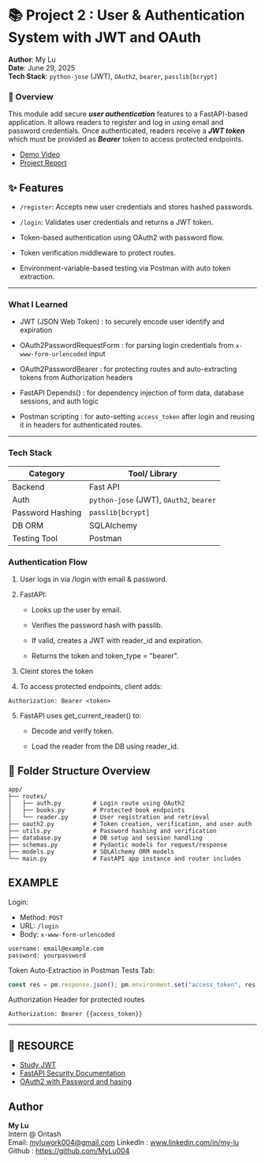 # 📚 Project 2 : User & Authentication System with JWT and OAuth

**Author**: My Lu  
**Date**: June 29, 2025  
**Tech Stack**: `python-jose` (JWT), `OAuth2`, `bearer`, `passlib[bcrypt]`


### 📌 Overview
This module add secure ***user authentication*** features to a FastAPI-based application. It allows readers to register and log in using email and password credentials. Once authenticated, readers receive a  ***JWT token*** which must be provided as ***Bearer*** token to access protected endpoints.

- [Demo Video](https://www.loom.com/share/8f4674fc56424e388f40215345711274)
- [Project Report](https://docs.google.com/document/d/14iMivW7kQ8oGk949l58xGo6NoSnPl8LKFSgciGZBmNg/edit?usp=sharing)

## ✨ Features
- `/register`: Accepts new user credentials and stores hashed passwords.  

- `/login`: Validates user credentials and returns a JWT token.  

- Token-based authentication using OAuth2 with password flow.  

- Token verification middleware to protect routes.  

- Environment-variable-based testing via Postman with auto token extraction.  

---
### What I Learned
- JWT (JSON Web Token) : to securely encode user identify and expiration  

- OAuth2PasswordRequestForm : for parsing login credentials from `x-www-form-urlencoded` input  

- OAuth2PasswordBearer : for protecting routes and auto-extracting tokens from Authorization headers  

- FastAPI Depends() : for dependency injection of form data, database sessions, and auth logic

- Postman scripting  : for auto-setting `access_token` after login and reusing it in headers for authenticated routes.

---
### Tech Stack


| Category             | Tool/ Library                               |
| ---------------------| ------------------------------------------- |
|  Backend             | Fast API                                    |
|  Auth                |    `python-jose` (JWT), `OAuth2`, `bearer`  |
|  Password Hashing    |    `passlib[bcrypt]`                        |
|  DB ORM              | SQLAlchemy                                  | 
| Testing Tool         | Postman                                     |


### Authentication Flow
1. User logs in via /login with email & password.

2. FastAPI:
    - Looks up the user by email.

    - Verifies the password hash with passlib.

    - If valid, creates a JWT with reader_id and expiration.

    - Returns the token and token_type = "bearer".
3. Cleint stores the token
4. To access protected endpoints, client adds:  
``` 
Authorization: Bearer <token>
```

5. FastAPI uses get_current_reader() to:

    - Decode and verify token.

    - Load the reader from the DB using reader_id.

## 📁 Folder Structure Overview

``` 
app/
├── routes/
│   ├── auth.py         # Login route using OAuth2
│   ├── books.py        # Protected book endpoints
│   └── reader.py       # User registration and retrieval
├── oauth2.py           # Token creation, verification, and user auth
├── utils.py            # Password hashing and verification
├── database.py         # DB setup and session handling
├── schemas.py          # Pydantic models for request/response
├── models.py           # SQLAlchemy ORM models
└── main.py             # FastAPI app instance and router includes
```

## EXAMPLE
Login:
- Method: `POST`
- URL: `/login`
- Body: `x-www-form-urlencoded`      
  
 
``` 
username: email@example.com
password: yourpassword
```

Token Auto-Extraction in Postman Tests Tab:
```javascript 
const res = pm.response.json(); pm.environment.set("access_token", res.access_token);
```

Authorization Header for protected routes
```
Authorization: Bearer {{access_token}}
```

---
## 🔗 RESOURCE
- [Study JWT](https://youtu.be/7Q17ubqLfaM)
- [FastAPI Security Documentation](https://fastapi.tiangolo.com/tutorial/security/ ) 
- [OAuth2 with Password and hasing]( https://fastapi.tiangolo.com/tutorial/security/simple-oauth2/)


## Author
**My Lu**  
Intern @ Ontash  
Email: myluwork004@gmail.com
LinkedIn : www.linkedin.com/in/my-lu  
Github : https://github.com/MyLu004 
